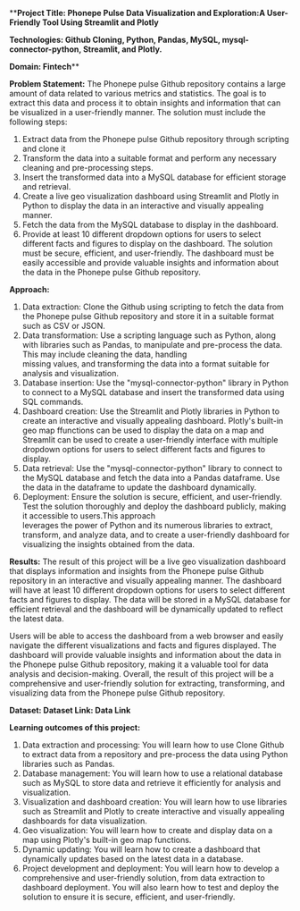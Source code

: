 ****Project Title: Phonepe Pulse Data Visualization and Exploration:A User-Friendly Tool Using Streamlit and Plotly**

**Technologies: Github Cloning, Python, Pandas, MySQL, mysql-connector-python, Streamlit, and Plotly.**

**Domain: Fintech****

**Problem Statement:**
The Phonepe pulse Github repository contains a large amount of data related to various metrics and statistics. The goal is to extract this data and process it to obtain insights and information that can be visualized in a user-friendly manner. The solution must include the following steps:
1. Extract data from the Phonepe pulse Github repository through scripting and clone it
2. Transform the data into a suitable format and perform any necessary cleaning and pre-processing steps.
3. Insert the transformed data into a MySQL database for efficient storage and retrieval.
4. Create a live geo visualization dashboard using Streamlit and Plotly in Python to display the data in an interactive and visually appealing manner.
5. Fetch the data from the MySQL database to display in the dashboard.
6. Provide at least 10 different dropdown options for users to select different facts and figures to display on the dashboard. The solution must be secure, efficient, and user-friendly. The dashboard must be easily accessible and provide valuable insights and information about the data in the Phonepe pulse Github repository.

**Approach:**
1. Data extraction: Clone the Github using scripting to fetch the data from the Phonepe pulse Github repository and store it in a suitable format such as CSV or JSON.
2. Data transformation: Use a scripting language such as Python, along with libraries such as Pandas, to manipulate and pre-process the data. This may include cleaning the data, handling     
   missing values, and transforming the data into a format suitable for analysis and visualization.
3. Database insertion: Use the "mysql-connector-python" library in Python to connect to a MySQL database and insert the transformed data using SQL commands.
4. Dashboard creation: Use the Streamlit and Plotly libraries in Python to create an interactive and visually appealing dashboard. Plotly's built-in geo map ffunctions can be used to display     the data on a map and Streamlit can be used to create a user-friendly interface with multiple dropdown options for users to select different facts and figures to display.
5. Data retrieval: Use the "mysql-connector-python" library to connect to the MySQL database and fetch the data into a Pandas dataframe. Use the data in the dataframe to update the dashboard     dynamically.
6. Deployment: Ensure the solution is secure, efficient, and user-friendly. Test the solution thoroughly and deploy the dashboard publicly, making it accessible to users.This approach         
   leverages the power of Python and its numerous libraries to extract, transform, and analyze data, and to create a user-friendly dashboard for visualizing the insights obtained from the 
   data.

**Results:**
The result of this project will be a live geo visualization dashboard that displays information and insights from the Phonepe pulse Github repository in an interactive and visually appealing manner. The dashboard will have at least 10 different dropdown options for users to select different facts and figures to display. The data will be stored in a MySQL database for efficient retrieval and the dashboard will be dynamically updated to reflect the latest data.

Users will be able to access the dashboard from a web browser and easily navigate the different visualizations and facts and figures displayed. The dashboard will provide valuable insights and information about the data in the Phonepe pulse Github repository, making it a valuable tool for data analysis and decision-making. Overall, the result of this project will be a comprehensive and user-friendly solution for extracting, transforming, and visualizing data from the Phonepe pulse Github repository.

**Dataset:
Dataset Link: Data Link**

**Learning outcomes of this project:**
1. Data extraction and processing: You will learn how to use Clone Github to extract data from a repository and pre-process the data using Python libraries such as Pandas.
2. Database management: You will learn how to use a relational database such as MySQL to store data and retrieve it efficiently for analysis and visualization.
3. Visualization and dashboard creation: You will learn how to use libraries such as Streamlit and Plotly to create interactive and visually appealing dashboards for data visualization.
4. Geo visualization: You will learn how to create and display data on a map using Plotly's built-in geo map functions.
5. Dynamic updating: You will learn how to create a dashboard that dynamically updates based on the latest data in a database.
6. Project development and deployment: You will learn how to develop a comprehensive and user-friendly solution, from data extraction to dashboard deployment. You will also learn how to test     and deploy the solution to ensure it is secure, efficient, and user-friendly.
